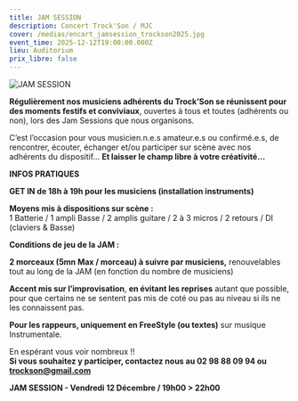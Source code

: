 ```yaml
---
title: JAM SESSION
description: Concert Trock'Son / MJC
cover: /medias/encart_jamsession_trockson2025.jpg
event_time: 2025-12-12T19:00:00.000Z
lieu: Auditorium
prix_libre: false
---
```

![JAM SESSION](/medias/page_jamsession_trockson2025.jpg "Concert Trock'Son / MJC")

**Régulièrement nos musiciens adhérents du Trock’Son se réunissent pour des moments festifs et conviviaux**, ouvertes à tous et toutes (adhérents ou non), lors des Jam Sessions que nous organisons. 

C’est l’occasion pour vous musicien.n.e.s amateur.e.s ou confirmé.e.s, de rencontrer, écouter, échanger et/ou participer sur scène avec nos adhérents du dispositif… **Et laisser le champ libre à votre créativité…**

**INFOS PRATIQUES**

**GET IN de 18h à 19h pour les musiciens (installation instruments)**

**Moyens mis à dispositions sur scène :** \
1 Batterie / 1 ampli Basse / 2 amplis guitare / 2 à 3 micros / 2 retours / DI (claviers & Basse)

**Conditions de jeu de la JAM :**

**2 morceaux (5mn Max / morceau) à suivre par musiciens,** renouvelables tout au long de la JAM (en fonction du nombre de musiciens)

**Accent mis sur l’improvisation**, **en évitant les reprises** autant que possible, pour que certains ne se sentent pas mis de coté ou pas au niveau si ils ne les connaissent pas.

**Pour les rappeurs, uniquement en FreeStyle (ou textes)** sur musique Instrumentale.

En espérant vous voir nombreux !!\
**Si vous souhaitez y participer, contactez nous au 02 98 88 09 94 ou [trockson@gmail.com](mailto:trockson@gmail.com)** 

**JAM SESSION - Vendredi 12 Décembre / 19h00 > 22h00**